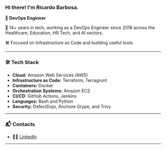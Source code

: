 ### Hi there! I'm Ricardo Barbosa.

🚀 **DevOps Engineer**

💼 14+ years in tech, working as a DevOps Engineer since 2018 across the Healthcare, Education, HR Tech, and AI sectors.

🛠️ Focused on Infrastructure as Code and building useful tools.

---

### 🛠 Tech Stack
- **Cloud:** Amazon Web Services (AWS)
- **Infrastructure as Code:** Terraform, Terragrunt
- **Containers:** Docker
- **Orchestration Systems:** Amazon ECS
- **CI/CD:** GitHub Actions, Jenkins
- **Languages:** Bash and Python
- **Security:** DefectDojo, Anchore Grype, and Trivy

---
### 📬 Contacts
- 🧑‍💻 [LinkedIn](https://www.linkedin.com/in/ricardoabarbosa/)
---